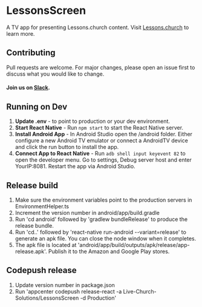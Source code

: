 # LessonsScreen
A TV app for presenting Lessons.church content.  Visit <a href="https://lessons.church/">Lessons.church</a> to learn more.

## Contributing
Pull requests are welcome. For major changes, please open an issue first to discuss what you would like to change.
#### Join us on [Slack](https://join.slack.com/t/livechurchsolutions/shared_invite/zt-i88etpo5-ZZhYsQwQLVclW12DKtVflg).

## Running on Dev

1. **Update .env** - to point to production or your dev environment.
2. **Start React Native** - Run `npm start` to start the React Native server.
3. **Install Android App** - In Android Studio open the /android folder.  Either configure a new Android TV emulator or connect a AndroidTV device and click the run button to install the app.  
4. **Connect App to React Native** - Run `adb shell input keyevent 82` to open the developer menu. Go to settings, Debug server host and enter YourIP:8081.  Restart the app via Android Studio.

## Release build
1. Make sure the environment variables point to the production servers in EnvironmentHelper.ts
2. Increment the version number in android/app/build.gradle
3. Run 'cd android' followed by 'gradlew bundleRelease' to produce the release bundle.
4. Run 'cd..' followed by 'react-native run-android --variant=release' to generate an apk file.  You can close the node window when it completes.
5. The apk file is located at 'android/app/build/outputs/apk/release/app-release.apk'.  Publish it to the Amazon and Google Play stores.

## Codepush release
1. Update version number in package.json
2. Run 'appcenter codepush release-react -a Live-Church-Solutions/LessonsScreen -d Production'